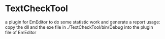 # TextCheckTool
a plugin for EmEditor to do some statistic work and generate a report
usage: copy the dll and the exe file in ./TextCheckTool/bin/Debug into the plugin file of EmEditor
